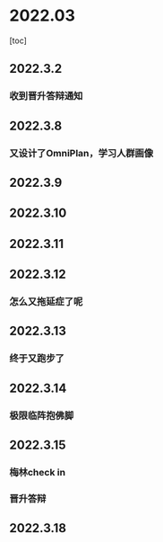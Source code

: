 # 2022.03

[toc]

## 2022.3.2

### 收到晋升答辩通知

## 2022.3.8

### 又设计了OmniPlan，学习人群画像

## 2022.3.9

## 2022.3.10

## 2022.3.11

## 2022.3.12

### 怎么又拖延症了呢

## 2022.3.13

### 终于又跑步了

## 2022.3.14

### 极限临阵抱佛脚

## 2022.3.15

### 梅林check in

### 晋升答辩

## 2022.3.18

